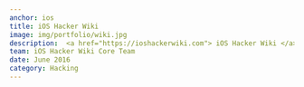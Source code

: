 ```yaml
---
anchor: ios
title: iOS Hacker Wiki
image: img/portfolio/wiki.jpg
description:  <a href="https://ioshackerwiki.com"> iOS Hacker Wiki </a>
team: iOS Hacker Wiki Core Team
date: June 2016
category: Hacking
---
```

